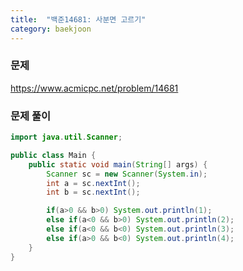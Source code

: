 ```yaml
---
title:  "백준14681: 사분면 고르기"
category: baekjoon
---
```




### 문제

https://www.acmicpc.net/problem/14681



### 문제 풀이

```java
import java.util.Scanner;

public class Main {
    public static void main(String[] args) {
        Scanner sc = new Scanner(System.in);
        int a = sc.nextInt();
        int b = sc.nextInt();

        if(a>0 && b>0) System.out.println(1);
        else if(a<0 && b>0) System.out.println(2);
        else if(a<0 && b<0) System.out.println(3);
        else if(a>0 && b<0) System.out.println(4);
    }
}
```

